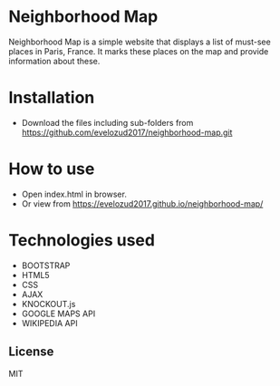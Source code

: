 # Neighborhood Map
Neighborhood Map is a simple website that displays a list of must-see places in Paris, France. It marks these places on the map and provide information about these.

# Installation
- Download the files including sub-folders from https://github.com/evelozud2017/neighborhood-map.git

# How to use
- Open index.html in browser.
- Or view from https://evelozud2017.github.io/neighborhood-map/


# Technologies used
- BOOTSTRAP
- HTML5
- CSS
- AJAX
- KNOCKOUT.js
- GOOGLE MAPS API
- WIKIPEDIA API

License
----

MIT
